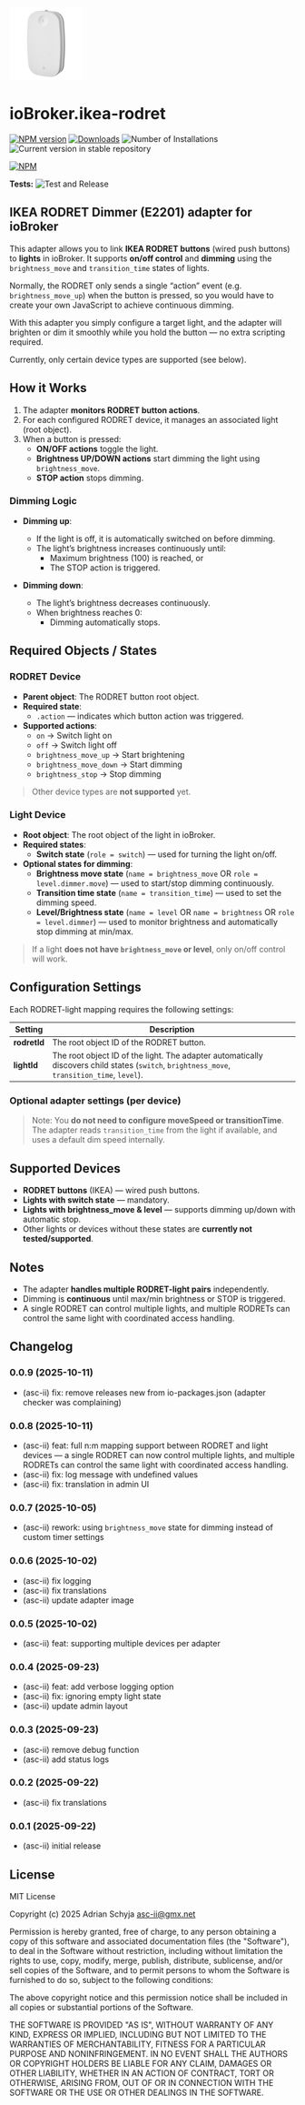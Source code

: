 ![Logo](docs/rodret_128.png)

# ioBroker.ikea-rodret

[![NPM version](https://img.shields.io/npm/v/iobroker.ikea-rodret.svg)](https://www.npmjs.com/package/iobroker.ikea-rodret)
[![Downloads](https://img.shields.io/npm/dm/iobroker.ikea-rodret.svg)](https://www.npmjs.com/package/iobroker.ikea-rodret)
![Number of Installations](https://iobroker.live/badges/ikea-rodret-installed.svg)
![Current version in stable repository](https://iobroker.live/badges/ikea-rodret-stable.svg)

[![NPM](https://nodei.co/npm/iobroker.ikea-rodret.png?downloads=true)](https://nodei.co/npm/iobroker.ikea-rodret/)

**Tests:** ![Test and Release](https://github.com/asc-ii/ioBroker.ikea-rodret/workflows/Test%20and%20Release/badge.svg)

## IKEA RODRET Dimmer (E2201) adapter for ioBroker

This adapter allows you to link **IKEA RODRET buttons** (wired push buttons) to **lights** in ioBroker. It supports **on/off control** and **dimming** using the `brightness_move` and `transition_time` states of lights.

Normally, the RODRET only sends a single “action” event (e.g. `brightness_move_up`) when the button is pressed,
so you would have to create your own JavaScript to achieve continuous dimming.

With this adapter you simply configure a target light, and the adapter will
brighten or dim it smoothly while you hold the button — no extra scripting required.

Currently, only certain device types are supported (see below).

## How it Works

1. The adapter **monitors RODRET button actions**.
2. For each configured RODRET device, it manages an associated light (root object).
3. When a button is pressed:
    - **ON/OFF actions** toggle the light.
    - **Brightness UP/DOWN actions** start dimming the light using `brightness_move`.
    - **STOP action** stops dimming.

### Dimming Logic

- **Dimming up**:
    - If the light is off, it is automatically switched on before dimming.
    - The light’s brightness increases continuously until:
        - Maximum brightness (100) is reached, or
        - The STOP action is triggered.

- **Dimming down**:
    - The light’s brightness decreases continuously.
    - When brightness reaches 0:
        - Dimming automatically stops.

## Required Objects / States

### RODRET Device

- **Parent object**: The RODRET button root object.
- **Required state**:
    - `.action` — indicates which button action was triggered.
- **Supported actions**:
    - `on` → Switch light on
    - `off` → Switch light off
    - `brightness_move_up` → Start brightening
    - `brightness_move_down` → Start dimming
    - `brightness_stop` → Stop dimming

> Other device types are **not supported** yet.

### Light Device

- **Root object**: The root object of the light in ioBroker.
- **Required states**:
    - **Switch state** (`role = switch`) — used for turning the light on/off.
- **Optional states for dimming**:
    - **Brightness move state** (`name = brightness_move` OR `role = level.dimmer.move`) — used to start/stop dimming continuously.
    - **Transition time state** (`name = transition_time`) — used to set the dimming speed.
    - **Level/Brightness state** (`name = level` OR `name = brightness` OR `role = level.dimmer`) — used to monitor brightness and automatically stop dimming at min/max.

> If a light **does not have `brightness_move` or level**, only on/off control will work.

## Configuration Settings

Each RODRET-light mapping requires the following settings:

| Setting      | Description                                                                                                                                  |
| ------------ | -------------------------------------------------------------------------------------------------------------------------------------------- |
| **rodretId** | The root object ID of the RODRET button.                                                                                                     |
| **lightId**  | The root object ID of the light. The adapter automatically discovers child states (`switch`, `brightness_move`, `transition_time`, `level`). |

### Optional adapter settings (per device)

> Note: You **do not need to configure moveSpeed or transitionTime**. The adapter reads `transition_time` from the light if available, and uses a default dim speed internally.

## Supported Devices

- **RODRET buttons** (IKEA) — wired push buttons.
- **Lights with switch state** — mandatory.
- **Lights with brightness_move & level** — supports dimming up/down with automatic stop.
- Other lights or devices without these states are **currently not tested/supported**.

## Notes

- The adapter **handles multiple RODRET-light pairs** independently.
- Dimming is **continuous** until max/min brightness or STOP is triggered.
- A single RODRET can control multiple lights, and multiple RODRETs can control the same light with coordinated access handling.

## Changelog

<!--
	Placeholder for the next version (at the beginning of the line):
	### **WORK IN PROGRESS**
-->
### 0.0.9 (2025-10-11)

- (asc-ii) fix: remove releases new from io-packages.json (adapter checker was complaining)

### 0.0.8 (2025-10-11)

- (asc-ii) feat: full n:m mapping support between RODRET and light devices — a single RODRET can now control multiple lights, and multiple RODRETs can control the same light with coordinated access handling.
- (asc-ii) fix: log message with undefined values
- (asc-ii) fix: translation in admin UI

### 0.0.7 (2025-10-05)

- (asc-ii) rework: using `brightness_move` state for dimming instead of custom timer settings

### 0.0.6 (2025-10-02)

- (asc-ii) fix logging
- (asc-ii) fix translations
- (asc-ii) update adapter image

### 0.0.5 (2025-10-02)

- (asc-ii) feat: supporting multiple devices per adapter

### 0.0.4 (2025-09-23)

- (asc-ii) feat: add verbose logging option
- (asc-ii) fix: ignoring empty light state
- (asc-ii) update admin layout

### 0.0.3 (2025-09-23)

- (asc-ii) remove debug function
- (asc-ii) add status logs

### 0.0.2 (2025-09-22)

- (asc-ii) fix translations

### 0.0.1 (2025-09-22)

- (asc-ii) initial release

## License

MIT License

Copyright (c) 2025 Adrian Schyja <asc-ii@gmx.net>

Permission is hereby granted, free of charge, to any person obtaining a copy
of this software and associated documentation files (the "Software"), to deal
in the Software without restriction, including without limitation the rights
to use, copy, modify, merge, publish, distribute, sublicense, and/or sell
copies of the Software, and to permit persons to whom the Software is
furnished to do so, subject to the following conditions:

The above copyright notice and this permission notice shall be included in all
copies or substantial portions of the Software.

THE SOFTWARE IS PROVIDED "AS IS", WITHOUT WARRANTY OF ANY KIND, EXPRESS OR
IMPLIED, INCLUDING BUT NOT LIMITED TO THE WARRANTIES OF MERCHANTABILITY,
FITNESS FOR A PARTICULAR PURPOSE AND NONINFRINGEMENT. IN NO EVENT SHALL THE
AUTHORS OR COPYRIGHT HOLDERS BE LIABLE FOR ANY CLAIM, DAMAGES OR OTHER
LIABILITY, WHETHER IN AN ACTION OF CONTRACT, TORT OR OTHERWISE, ARISING FROM,
OUT OF OR IN CONNECTION WITH THE SOFTWARE OR THE USE OR OTHER DEALINGS IN THE
SOFTWARE.
